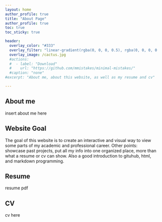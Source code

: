 ```yaml
---
layout: home
author_profile: true
title: "About Page"
author_profile: true
toc: true
toc_sticky: true

header:
  overlay_color: "#333"
  overlay_filter: "linear-gradient(rgba(0, 0, 0, 0.5), rgba(0, 0, 0, 0.5))"
  overlay_image: /cactus.jpg
  #actions:
  #  - label: "Download"
  #    url: "https://github.com/mmistakes/minimal-mistakes/"
  #caption: "none"
#excerpt: "About me, about this website, as well as my resume and cv"

---
```

## About me
insert about me here

## Website Goal
The goal of this website is to create an interactive and visual way to view some parts of my academic and professional career.
Other points: showcase past projects, put all my info into one organized place, more than what a resume or cv can show. Also a good introduction to gituhub, html, and markdown programming. 

## Resume
resume pdf

## CV 
cv here
